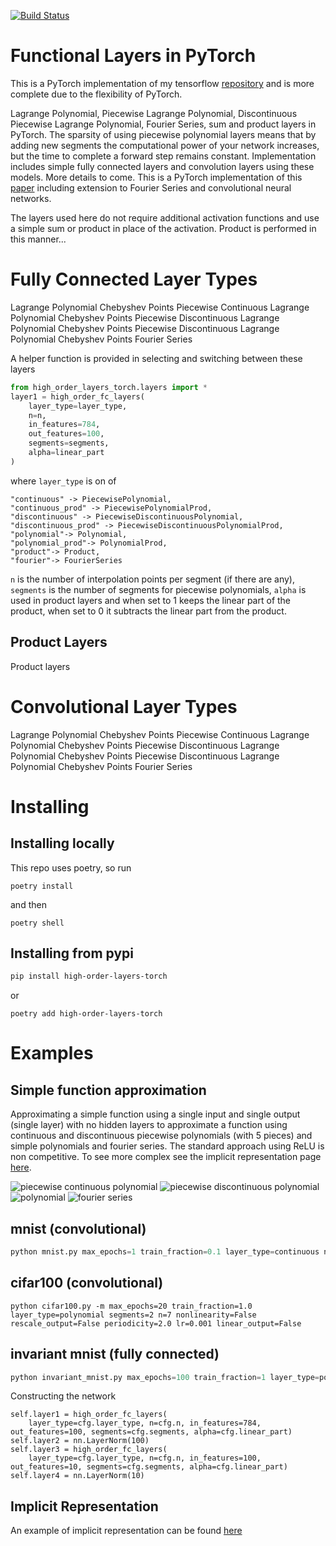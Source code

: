 [![Build Status](https://travis-ci.org/jloveric/high-order-layers-torch.svg?branch=master)](https://travis-ci.org/jloveric/high-order-layers-torch)

# Functional Layers in PyTorch
This is a PyTorch implementation of my tensorflow [repository](https://github.com/jloveric/high-order-layers) and is more complete due to the flexibility of PyTorch.

Lagrange Polynomial, Piecewise Lagrange Polynomial, Discontinuous Piecewise Lagrange Polynomial, Fourier Series, sum and product layers in PyTorch.  The sparsity of using piecewise polynomial layers means that by adding new segments the computational power of your network increases, but the time to complete a forward step remains constant.  Implementation includes simple fully connected layers and convolution layers using these models.  More details to come.  This is a PyTorch implementation of this [paper](https://www.researchgate.net/publication/276923198_Discontinuous_Piecewise_Polynomial_Neural_Networks) including extension to Fourier Series and convolutional neural networks.

The layers used here do not require additional activation functions and use a simple sum or product in place of the activation.  Product is performed in this manner...

# Fully Connected Layer Types
Lagrange Polynomial Chebyshev Points
Piecewise Continuous Lagrange Polynomial Chebyshev Points
Piecewise Discontinuous Lagrange Polynomial Chebyshev Points
Piecewise Discontinuous Lagrange Polynomial Chebyshev Points
Fourier Series

A helper function is provided in selecting and switching between these layers
```python
from high_order_layers_torch.layers import *
layer1 = high_order_fc_layers(
    layer_type=layer_type,
    n=n, 
    in_features=784,
    out_features=100,
    segments=segments,
    alpha=linear_part
)
```
where `layer_type` is on of 
```
"continuous" -> PiecewisePolynomial,
"continuous_prod" -> PiecewisePolynomialProd,
"discontinuous" -> PiecewiseDiscontinuousPolynomial,
"discontinuous_prod" -> PiecewiseDiscontinuousPolynomialProd,
"polynomial"-> Polynomial,
"polynomial_prod"-> PolynomialProd,
"product"-> Product,
"fourier"-> FourierSeries
```
`n` is the number of interpolation points per segment (if there are any), `segments` is the number of segments for piecewise polynomials, `alpha` is used in product layers and when set to 1 keeps the linear part of the product, when set to 0 it subtracts the linear part from the product.
## Product Layers
Product layers 

# Convolutional Layer Types
Lagrange Polynomial Chebyshev Points
Piecewise Continuous Lagrange Polynomial Chebyshev Points
Piecewise Discontinuous Lagrange Polynomial Chebyshev Points
Piecewise Discontinuous Lagrange Polynomial Chebyshev Points
Fourier Series

# Installing
## Installing locally
This repo uses poetry, so run
```
poetry install
```
and then
```
poetry shell
```

## Installing from pypi
```bash
pip install high-order-layers-torch
```
or
```
poetry add high-order-layers-torch
```

# Examples

## Simple function approximation
Approximating a simple function using a single input and single output (single layer) with no hidden layers
to approximate a function using continuous and discontinuous piecewise polynomials (with 5 pieces) and simple
polynomials and fourier series.  The standard approach using ReLU is non competitive.  To see more complex see
the implicit representation page [here](https://github.com/jloveric/high-order-implicit-representation).

![piecewise continuous polynomial](plots/piecewise_continuous.png)
![piecewise discontinuous polynomial](plots/piecewise_discontinuous.png)
![polynomial](plots/polynomial.png)
![fourier series](plots/fourier_series.png)



## mnist (convolutional)
```python
python mnist.py max_epochs=1 train_fraction=0.1 layer_type=continuous n=4 segments=2
```
## cifar100 (convolutional)
```
python cifar100.py -m max_epochs=20 train_fraction=1.0 layer_type=polynomial segments=2 n=7 nonlinearity=False rescale_output=False periodicity=2.0 lr=0.001 linear_output=False
```
## invariant mnist (fully connected)
```python
python invariant_mnist.py max_epochs=100 train_fraction=1 layer_type=polynomial n=5
```
Constructing the network
```
self.layer1 = high_order_fc_layers(
    layer_type=cfg.layer_type, n=cfg.n, in_features=784, out_features=100, segments=cfg.segments, alpha=cfg.linear_part)
self.layer2 = nn.LayerNorm(100)
self.layer3 = high_order_fc_layers(
    layer_type=cfg.layer_type, n=cfg.n, in_features=100, out_features=10, segments=cfg.segments, alpha=cfg.linear_part)
self.layer4 = nn.LayerNorm(10)
```
## Implicit Representation
An example of implicit representation can be found [here](https://github.com/jloveric/high-order-implicit-representation)
